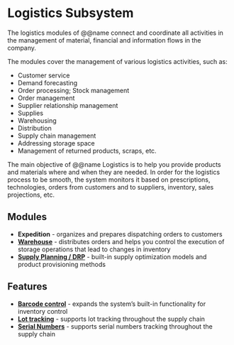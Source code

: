 # Logistics Subsystem

The logistics modules of @@name connect and coordinate all activities in the management of material, financial and information flows in the company.

The modules cover the management of various logistics activities, such as:

* Customer service
* Demand forecasting
* Order processing; Stock management
* Order management
* Supplier relationship management
* Supplies
* Warehousing
* Distribution
* Supply chain management
* Addressing storage space
* Management of returned products, scraps, etc.

The main objective of @@name Logistics is to help you provide products and materials where and when they are needed. In order for the logistics process to be smooth, the system monitors it based on prescriptions, technologies, orders from customers and to suppliers, inventory, sales projections, etc.

## Modules

* **Expedition** - organizes and prepares dispatching orders to customers
* **[Warehouse](warehouse_management.md)** - distributes orders and helps you control the execution of storage operations that lead to changes in inventory
* **[Supply Planning / DRP](mrp.md)** - built-in supply optimization models and product provisioning methods

## Features 

* **[Barcode control](barcode-control.md)** - expands the system’s built-in functionality for inventory control
* **[Lot tracking](lot-tracking.md)** - supports lot tracking throughout the supply chain
* **[Serial Numbers](serial-numbers.md)** - supports serial numbers tracking throughout the supply chain
